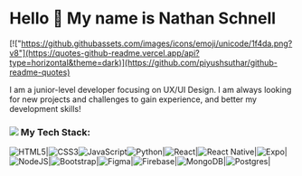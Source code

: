 # Hello 👋 My name is Nathan Schnell

                                                                        
[!["https://github.githubassets.com/images/icons/emoji/unicode/1f4da.png?v8"](https://quotes-github-readme.vercel.app/api?type=horizontal&theme=dark)](https://github.com/piyushsuthar/github-readme-quotes)

I am a junior-level developer focusing on UX/UI Design. I am always looking for new projects and challenges to gain experience, and better my development skills!

### ![](https://github.githubassets.com/images/icons/emoji/unicode/1f4bb.png?v8) My Tech Stack:
![HTML5](https://img.shields.io/badge/html5-%23E34F26.svg?style=for-the-badge&logo=html5&logoColor=white)|![CSS3](https://img.shields.io/badge/css3-%231572B6.svg?style=for-the-badge&logo=css3&logoColor=white)![JavaScript](https://img.shields.io/badge/javascript-%23323330.svg?style=for-the-badge&logo=javascript&logoColor=%23F7DF1E)![Python](https://img.shields.io/badge/python-3670A0?style=for-the-badge&logo=python&logoColor=ffdd54)|![React](https://img.shields.io/badge/react-%2320232a.svg?style=for-the-badge&logo=react&logoColor=%2361DAFB)|![React Native](https://img.shields.io/badge/react_native-%2320232a.svg?style=for-the-badge&logo=react&logoColor=%2361DAFB)|![Expo](https://img.shields.io/badge/expo-1C1E24?style=for-the-badge&logo=expo&logoColor=#D04A37)|![NodeJS](https://img.shields.io/badge/node.js-6DA55F?style=for-the-badge&logo=node.js&logoColor=white)|![Bootstrap](https://img.shields.io/badge/bootstrap-%238511FA.svg?style=for-the-badge&logo=bootstrap&logoColor=white)|![Figma](https://img.shields.io/badge/figma-%23F24E1E.svg?style=for-the-badge&logo=figma&logoColor=white)|![Firebase](https://img.shields.io/badge/firebase-a08021?style=for-the-badge&logo=firebase&logoColor=ffcd34)|![MongoDB](https://img.shields.io/badge/MongoDB-%234ea94b.svg?style=for-the-badge&logo=mongodb&logoColor=white)|![Postgres](https://img.shields.io/badge/postgres-%23316192.svg?style=for-the-badge&logo=postgresql&logoColor=white)|


<!--
**NathanSchnell/NathanSchnell** is a ✨ _special_ ✨ repository because its `README.md` (this file) appears on your GitHub profile.

Here are some ideas to get you started:

- 🔭 I’m currently working on ...
- 🌱 I’m currently learning ...
- 👯 I’m looking to collaborate on ...
- 🤔 I’m looking for help with ...
- 💬 Ask me about ...
- 📫 How to reach me: ...
- 😄 Pronouns: ...
- ⚡ Fun fact: ...
-->
